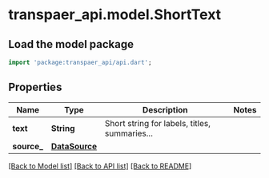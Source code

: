 # transpaer_api.model.ShortText

## Load the model package
```dart
import 'package:transpaer_api/api.dart';
```

## Properties
Name | Type | Description | Notes
------------ | ------------- | ------------- | -------------
**text** | **String** | Short string for labels, titles, summaries... | 
**source_** | [**DataSource**](DataSource.md) |  | 

[[Back to Model list]](../README.md#documentation-for-models) [[Back to API list]](../README.md#documentation-for-api-endpoints) [[Back to README]](../README.md)


